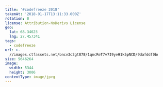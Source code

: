 ```yaml
---
title: '#codefreeze 2018'
takenAt: '2018-01-17T13:11:33.000Z'
rotation: 0
license: Attribution-NoDerivs License
geo:
  lat: 68.34623
  lng: 27.457341
tags:
  - codefreeze
url: >-
  //images.ctfassets.net/bncv3c2gt878/1qncReT7v7I9yeH1k5pNCD/9dafddf0bd21e657087c7b76f81ea2a8/codefreeze-2018_39091641164_o
size: 5646264
image:
  width: 5344
  height: 3006
contentType: image/jpeg
---
```


